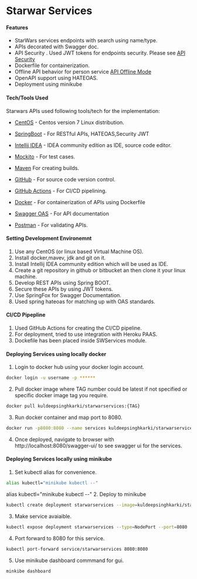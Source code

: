 # Starwar Services 
#### Features
- StarWars services endpoints with search using name/type.
- APIs decorated with Swagger doc.
- API Security . Used JWT tokens for endpoints security. Please see [API Security]
- Dockerfile for containerization.
- Offline API behavior for person service [API Offline Mode]
- OpenAPI support using HATEOAS.
- Deployment using minikube

#### Tech/Tools Used
Starwars APIs used following tools/tech for the implementation:
- [CentOS] - Centos version 7 Linux distribution.
- [SpringBoot] - For RESTful APIs, HATEOAS,Security JWT
- [Intellij IDEA] - IDEA community edition as IDE, source code editor.
- [Mockito] - For test cases.
- [Maven] For creating builds.
- [GitHub] -  For source code version control.
- [GitHub Actions] - For CI/CD pipelining.
- [Docker] - For containerization of APIs using Dockerfile
- [Swagger OAS] - For API documentation
- [Postman] - For validating APIs.

   [SpringBoot]: <https://spring.io/projects/spring-boot>
   [GitHub]: <https://github.com/kuldeepsinghkarki/starwars.git>
   [GitHub Actions]: <https://github.com/kuldeepsinghkarki/starwars/actions>
   [Mockito]: <https://site.mockito.org/>
   [Docker]: <https://hub.docker.com/repository/docker/kuldeepsinghkarki/starwarservices>
   [Intellij IDEA]: <https://www.jetbrains.com/idea/download/>
   [Swagger OAS]: <https://swagger.io/specification/>
   [API Security]:<https://github.com/kuldeepsinghkarki/starwars/blob/master/AuthFlowsSequenceDiag.svg>
   [CentOS]:<https://www.centos.org>
   [Maven]:<https://maven.apache.org/guides/introduction/introduction-to-the-lifecycle.html>
   [Postman]:<https://www.postman.com>
   [API Offline Mode]:<https://github.com/kuldeepsinghkarki/starwars/blob/master/API%20Offline%20Mode.png>


#### Setting Development Environemnt
1. Use any CentOS (or linux based Virtual Machine OS).
2. Install docker,mavev, jdk and git on it.
3. Install Intellij IDEA community edition which will be used as IDE.
4. Create a git repository in github or bitbucket an then clone it your linux machine.
5. Develop REST APIs using Spring BOOT.
6. Secure these APIs by using JWT tokens.
7. Use SpringFox for Swagger Documentation.
8. Used spring hateoas for matching up with OAS standards.

#### CI/CD Pipepline
1. Used GitHub Actions for creating the CI/CD pipeline.
2. For deployment, tried to use integration with Heroku PAAS.
3. Dockefile has been placed inside SWServices module.

#### Deploying Services using locally docker
1. Login to docker hub using your docker login account.
```sh
docker login -u username -p ******
```
2. Pull docker image where TAG number could be latest if not specified or specific docker image tag you require.
```sh
docker pull kuldeepsinghkarki/starwarservices:{TAG}
```
3. Run docker container and map port to 8080.
```sh
docker run -p8080:8080 --name services kuldeepsinghkarki/starwarservices:{TAG}
```
4. Once deployed, navigate to browser with http://localhost:8080/swagger-ui/ to see swagger ui for the services.


#### Deploying Services locally using minikube
1. Set kubectl alias for convenience.
```sh
alias kubectl="minikube kubectl --"
```
alias kubectl="minikube kubectl --"
2. Deploy to minikube
```sh
kubectl create deployment starwarservices --image=kuldeepsinghkarki/starwarservices:latest
```
3. Make service avaiaible.
```sh
kubectl expose deployment starwarservices --type=NodePort --port=8080
```
4. Port forward to 8080 for this service.
```sh
kubectl port-forward service/starwarservices 8080:8080
```
5. Use minikube dashboard commmand for gui.
```sh
minkibe dashboard
```
